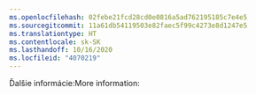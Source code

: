```yaml
---
ms.openlocfilehash: 02febe21fcd28cd0e0816a5ad762195185c7e4e5
ms.sourcegitcommit: 11a61db54119503e82faec5f99c4273e8d1247e5
ms.translationtype: HT
ms.contentlocale: sk-SK
ms.lasthandoff: 10/16/2020
ms.locfileid: "4070219"
---
```

<span data-ttu-id="1087c-101">Ďalšie informácie:</span><span class="sxs-lookup"><span data-stu-id="1087c-101">More information:</span></span>